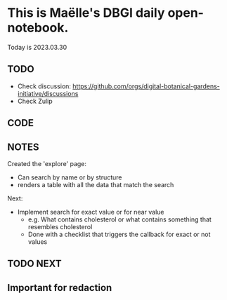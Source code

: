 

# This is Maëlle's DBGI daily open-notebook.

Today is 2023.03.30


## TODO

- Check discussion: https://github.com/orgs/digital-botanical-gardens-initiative/discussions
- Check Zulip

## CODE

## NOTES

Created the 'explore' page:
  - Can search by name or by structure
  - renders a table with all the data that match the search

Next:
  - Implement search for exact value or for near value
    - e.g. What contains cholesterol or what contains something that resembles cholesterol
    - Done with a checklist that triggers the callback for exact or not values

## TODO NEXT



## Important for redaction
